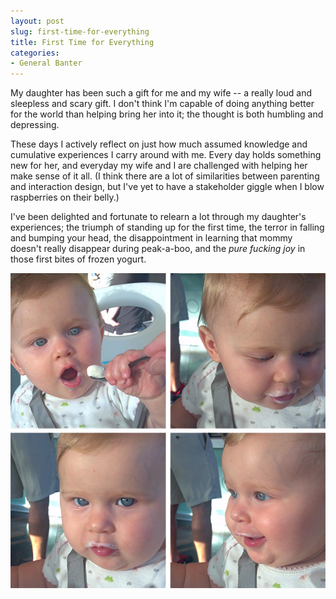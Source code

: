 ```yaml
---
layout: post
slug: first-time-for-everything
title: First Time for Everything
categories:
- General Banter
---
```


My daughter has been such a gift for me and my wife -- a really loud and sleepless and scary gift. I don't think I'm capable of doing anything better for the world than helping bring her into it; the thought is both humbling and depressing.

These days I actively reflect on just how much assumed knowledge and cumulative experiences I carry around with me. Every day holds something new for her, and everyday my wife and I are challenged with helping her make sense of it all. (I think there are a lot of similarities between parenting and interaction design, but I've yet to have a stakeholder giggle when I blow raspberries on their belly.)

I've been delighted and fortunate to relearn a lot through my daughter's experiences; the triumph of standing up for the first time, the terror in falling and bumping your head, the disappointment in learning that mommy doesn't really disappear during peak-a-boo, and the _pure fucking joy_ in those first bites of frozen yogurt.

[![](/assets/img/2012/07/frogurt.png)](/assets/img/2012/07/frogurt.png)
